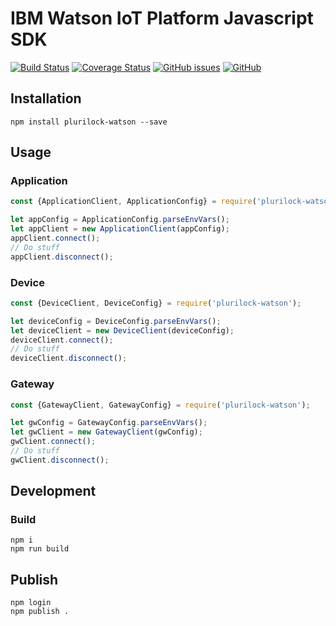# IBM Watson IoT Platform Javascript SDK

[![Build Status](https://travis-ci.org/ibm-watson-iot/iot-nodejs.svg?branch=master)](https://travis-ci.org/ibm-watson-iot/iot-nodejs)
[![Coverage Status](https://coveralls.io/repos/github/ibm-watson-iot/iot-nodejs/badge.svg?branch=master)](https://coveralls.io/github/ibm-watson-iot/iot-nodejs?branch=master)
[![GitHub issues](https://img.shields.io/github/issues/ibm-watson-iot/iot-nodejs.svg)](https://github.com/ibm-watson-iot/iot-nodejs/issues)
[![GitHub](https://img.shields.io/github/license/ibm-watson-iot/iot-nodejs.svg)](https://github.com/ibm-watson-iot/iot-nodejs/blob/master/LICENSE)



## Installation

```
npm install plurilock-watson --save
```


## Usage

### Application

```javascript
const {ApplicationClient, ApplicationConfig} = require('plurilock-watson');

let appConfig = ApplicationConfig.parseEnvVars();
let appClient = new ApplicationClient(appConfig);
appClient.connect();
// Do stuff
appClient.disconnect();
```

### Device

```javascript
const {DeviceClient, DeviceConfig} = require('plurilock-watson');

let deviceConfig = DeviceConfig.parseEnvVars();
let deviceClient = new DeviceClient(deviceConfig);
deviceClient.connect();
// Do stuff
deviceClient.disconnect();
```

### Gateway

```javascript
const {GatewayClient, GatewayConfig} = require('plurilock-watson');

let gwConfig = GatewayConfig.parseEnvVars();
let gwClient = new GatewayClient(gwConfig);
gwClient.connect();
// Do stuff
gwClient.disconnect();
```

## Development

### Build
```
npm i
npm run build
```

## Publish

```
npm login
npm publish .
```
